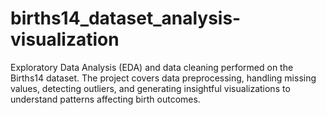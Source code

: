 # births14_dataset_analysis-visualization
Exploratory Data Analysis (EDA) and data cleaning performed on the Births14 dataset. The project covers data preprocessing, handling missing values, detecting outliers, and generating insightful visualizations to understand patterns affecting birth outcomes. 
